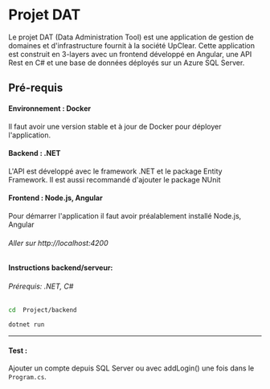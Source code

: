 # Projet DAT
Le projet DAT (Data Administration Tool) est une application de gestion de domaines et d'infrastructure fournit à la société UpClear.
Cette application est construit en 3-layers avec un frontend développé en Angular, une API Rest en C# et une base de données déployés sur un Azure SQL Server.

## Pré-requis
#### Environnement : Docker
Il faut avoir une version stable et à jour de Docker pour déployer l'application.

#### Backend : .NET
L'API est développé avec le framework .NET et le package Entity Framework. Il est aussi recommandé d'ajouter le package NUnit

#### Frontend : Node.js, Angular
Pour démarrer l'application il faut avoir préalablement installé Node.js, Angular

###### Aller sur http://localhost:4200

#### Instructions backend/serveur:

###### Prérequis: .NET, C#

```bash
cd  Project/backend
```

```bash
dotnet run
```

---

#### Test :

Ajouter un compte depuis SQL Server ou avec addLogin() une fois dans le `Program.cs`.
